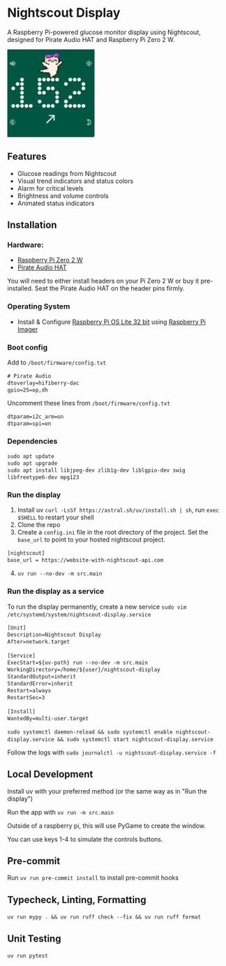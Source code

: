 # Nightscout Display

A Raspberry Pi-powered glucose monitor display using Nightscout, designed for Pirate Audio HAT and Raspberry Pi Zero 2 W.

<img src="./demo.gif" alt="demo" width="200"/>

## Features
- Glucose readings from Nightscout
- Visual trend indicators and status colors
- Alarm for critical levels
- Brightness and volume controls
- Animated status indicators

## Installation

### Hardware:
- [Raspberry Pi Zero 2 W](https://www.raspberrypi.com/products/raspberry-pi-zero-2-w/)
- [Pirate Audio HAT](https://shop.pimoroni.com/products/pirate-audio-mini-speaker?variant=31189753692243)

You will need to either install headers on your Pi Zero 2 W or buy it pre-installed. Seat the Pirate Audio HAT on the header pins firmly.

### Operating System

* Install & Configure [Raspberry Pi OS Lite 32 bit](https://www.raspberrypi.com/software/operating-systems/) using [Raspberry Pi Imager](https://www.raspberrypi.com/software/)

### Boot config
Add to `/boot/firmware/config.txt`
```
# Pirate Audio
dtoverlay=hifiberry-dac
gpio=25=op,dh
```

Uncomment these lines from `/boot/firmware/config.txt`
```
dtparam=i2c_arm=on
dtparam=spi=on
```

### Dependencies
```
sudo apt update
sudo apt upgrade
sudo apt install libjpeg-dev zlib1g-dev liblgpio-dev swig libfreetype6-dev mpg123
```

### Run the display

1. Install uv `curl -LsSf https://astral.sh/uv/install.sh | sh`, run `exec $SHELL` to restart your shell
2. Clone the repo
3. Create a `config.ini` file in the root directory of the project. Set the `base_url` to point to your hosted nightscout project.
  ```
  [nightscout]
  base_url = https://website-with-nightscout-api.com
  ```
4. `uv run --no-dev -m src.main`

### Run the display as a service

To run the display permanently, create a new service `sudo vim /etc/systemd/system/nightscout-display.service`
```
[Unit]
Description=Nightscout Display
After=network.target

[Service]
ExecStart=${uv-path} run --no-dev -m src.main
WorkingDirectory=/home/${user}/nightscout-display
StandardOutput=inherit
StandardError=inherit
Restart=always
RestartSec=3

[Install]
WantedBy=multi-user.target
```

`sudo systemctl daemon-reload && sudo systemctl enable nightscout-display.service && sudo systemctl start nightscout-display.service`

Follow the logs with `sudo journalctl -u nightscout-display.service -f`

## Local Development

Install uv with your preferred method (or the same way as in "Run the display")

Run the app with `uv run -m src.main`

Outside of a raspberry pi, this will use PyGame to create the window.

You can use keys 1-4 to simulate the controls buttons.

## Pre-commit

Run `uv run pre-commit install` to install pre-commit hooks

## Typecheck, Linting, Formatting

`uv run mypy . && uv run ruff check --fix && uv run ruff format`

## Unit Testing

`uv run pytest`
